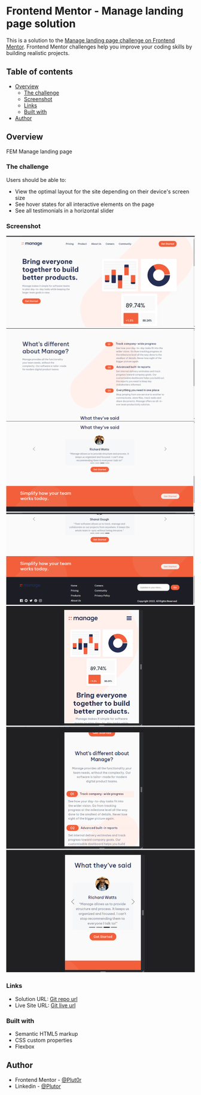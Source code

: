 # Frontend Mentor - Manage landing page solution

This is a solution to the [Manage landing page challenge on Frontend Mentor](https://www.frontendmentor.io/challenges/manage-landing-page-SLXqC6P5). Frontend Mentor challenges help you improve your coding skills by building realistic projects. 


## Table of contents

- [Overview](#overview)
  - [The challenge](#the-challenge)
  - [Screenshot](#screenshot)
  - [Links](#links)
  - [Built with](#built-with)
- [Author](#author)


## Overview

FEM Manage landing page


### The challenge

Users should be able to:

- View the optimal layout for the site depending on their device's screen size
- See hover states for all interactive elements on the page
- See all testimonials in a horizontal slider


### Screenshot

![desktop-preview](./resources/screenshots/manage-desk-1.png)
![desktop-preview](./resources/screenshots/manage-desk-2.png)
![desktop-preview](./resources/screenshots/manage-desk-3.png)
![desktop-preview](./resources/screenshots/manage-desk-4.png)
![mobile-preview](./resources/screenshots/manage-mobile-1.png)
![mobile-preview](./resources/screenshots/manage-mobile-2.png)
![mobile-preview](./resources/screenshots/manage-mobile-3.png)


### Links

- Solution URL: [Git repo url](https://your-solution-url.com)
- Live Site URL: [Git live url](https://your-live-site-url.com)


### Built with

- Semantic HTML5 markup
- CSS custom properties
- Flexbox


## Author

- Frontend Mentor - [@Plut0r](https://www.frontendmentor.io/profile/Plut0r)
- Linkedin - [@Plutor](https://www.linkedin.com/in/plut0r)
